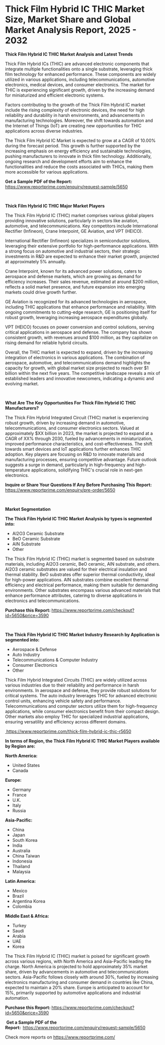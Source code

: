 <p><h1>Thick Film Hybrid IC THIC Market Size, Market Share and Global Market Analysis Report, 2025 - 2032</h1></p><p><strong>Thick Film Hybrid IC THIC Market Analysis and Latest Trends</strong></p>
<p><p>Thick Film Hybrid ICs (THIC) are advanced electronic components that integrate multiple functionalities onto a single substrate, leveraging thick film technology for enhanced performance. These components are widely utilized in various applications, including telecommunications, automotive electronics, medical devices, and consumer electronics. The market for THIC is experiencing significant growth, driven by the increasing demand for miniaturized and efficient electronic systems.</p><p>Factors contributing to the growth of the Thick Film Hybrid IC market include the rising complexity of electronic devices, the need for high reliability and durability in harsh environments, and advancements in manufacturing technologies. Moreover, the shift towards automation and the Internet of Things (IoT) are creating new opportunities for THIC applications across diverse industries.</p><p>The Thick Film Hybrid IC Market is expected to grow at a CAGR of 10.00% during the forecast period. This growth is further supported by the increasing emphasis on energy efficiency and sustainable technologies, pushing manufacturers to innovate in thick film technology. Additionally, ongoing research and development efforts aim to enhance the functionalities and reduce the costs associated with THICs, making them more accessible for various applications.</p></p>
<p><strong>Get a Sample PDF of the Report:&nbsp;</strong> <a href="https://www.reportprime.com/enquiry/request-sample/5650?utm_campaign=3225&utm_medium=2&utm_source=Github&utm_content=ia&utm_term=19032025&utm_id=thick-film-hybrid-ic-thic">https://www.reportprime.com/enquiry/request-sample/5650</a></p>
<p>&nbsp;</p>
<p><strong>Thick Film Hybrid IC THIC Major Market Players</strong></p>
<p><p>The Thick Film Hybrid IC (THIC) market comprises various global players providing innovative solutions, particularly in sectors like aviation, automotive, and telecommunications. Key competitors include International Rectifier (Infineon), Crane Interpoint, GE Aviation, and VPT (HEICO).</p><p>International Rectifier (Infineon) specializes in semiconductor solutions, leveraging their extensive portfolio for high-performance applications. With a strong focus on automotive and industrial sectors, their strategic investments in R&D are expected to enhance their market growth, projected at approximately 5% annually.</p><p>Crane Interpoint, known for its advanced power solutions, caters to aerospace and defense markets, which are growing as demand for efficiency increases. Their sales revenue, estimated at around $200 million, reflects a solid market presence, and future expansion into emerging markets could drive growth further.</p><p>GE Aviation is recognized for its advanced technologies in aerospace, including THIC applications that enhance performance and reliability. With ongoing commitments to cutting-edge research, GE is positioning itself for robust growth, leveraging increasing aerospace expenditures globally.</p><p>VPT (HEICO) focuses on power conversion and control solutions, serving critical applications in aerospace and defense. The company has shown consistent growth, with revenues around $100 million, as they capitalize on rising demand for reliable hybrid circuits.</p><p>Overall, the THIC market is expected to expand, driven by the increasing integration of electronics in various applications. The combination of aerospace, automotive, and telecommunications demand highlights the capacity for growth, with global market size projected to reach over $1 billion within the next five years. The competitive landscape reveals a mix of established leaders and innovative newcomers, indicating a dynamic and evolving market.</p></p>
<p>&nbsp;</p>
<p><strong>What Are The Key Opportunities For Thick Film Hybrid IC THIC Manufacturers?</strong></p>
<p><p>The Thick Film Hybrid Integrated Circuit (THIC) market is experiencing robust growth, driven by increasing demand in automotive, telecommunications, and consumer electronics sectors. Valued at approximately $XX billion in 2023, the market is projected to expand at a CAGR of XX% through 2030, fueled by advancements in miniaturization, improved performance characteristics, and cost-effectiveness. The shift towards smart devices and IoT applications further enhances THIC adoption. Key players are focusing on R&D to innovate materials and manufacturing processes, ensuring competitive advantage. Future outlook suggests a surge in demand, particularly in high-frequency and high-temperature applications, solidifying THIC's crucial role in next-gen electronics.</p></p>
<p><strong>Inquire or Share Your Questions If Any Before Purchasing This Report:</strong> <a href="https://www.reportprime.com/enquiry/pre-order/5650?utm_campaign=3225&utm_medium=2&utm_source=Github&utm_content=ia&utm_term=19032025&utm_id=thick-film-hybrid-ic-thic">https://www.reportprime.com/enquiry/pre-order/5650</a></p>
<p>&nbsp;</p>
<p><strong>Market Segmentation</strong></p>
<p><strong>The Thick Film Hybrid IC THIC Market Analysis by types is segmented into:</strong></p>
<p><ul><li>Al2O3 Ceramic Substrate</li><li>BeO Ceramic Substrate</li><li>AIN Substrate</li><li>Other</li></ul></p>
<p><p>The Thick Film Hybrid IC (THIC) market is segmented based on substrate materials, including Al2O3 ceramic, BeO ceramic, AlN substrate, and others. Al2O3 ceramic substrates are valued for their electrical insulation and thermal stability. BeO substrates offer superior thermal conductivity, ideal for high-power applications. AlN substrates combine excellent thermal efficiency and electrical performance, making them suitable for demanding environments. Other substrates encompass various advanced materials that enhance performance attributes, catering to diverse applications in electronics and telecommunications.</p></p>
<p><strong>Purchase this Report:&nbsp;</strong><a href="https://www.reportprime.com/checkout?id=5650&price=3590&utm_campaign=3225&utm_medium=2&utm_source=Github&utm_content=ia&utm_term=19032025&utm_id=thick-film-hybrid-ic-thic">https://www.reportprime.com/checkout?id=5650&price=3590</a></p>
<p>&nbsp;</p>
<p><strong>The Thick Film Hybrid IC THIC Market Industry Research by Application is segmented into:</strong></p>
<p><ul><li>Aerospace & Defense</li><li>Auto Industry</li><li>Telecommunications & Computer Industry</li><li>Consumer Electronics</li><li>Other</li></ul></p>
<p><p>Thick Film Hybrid Integrated Circuits (THIC) are widely utilized across various industries due to their reliability and performance in harsh environments. In aerospace and defense, they provide robust solutions for critical systems. The auto industry leverages THIC for advanced electronic control units, enhancing vehicle safety and performance. Telecommunications and computer sectors utilize them for high-frequency applications, while consumer electronics benefit from their compact design. Other markets also employ THIC for specialized industrial applications, ensuring versatility and efficiency across different domains.</p></p>
<p><a href="https://www.reportprime.com/thick-film-hybrid-ic-thic-r5650?utm_campaign=3225&utm_medium=2&utm_source=Github&utm_content=ia&utm_term=19032025&utm_id=thick-film-hybrid-ic-thic">&nbsp;https://www.reportprime.com/thick-film-hybrid-ic-thic-r5650</a></p>
<p><strong>In terms of Region, the Thick Film Hybrid IC THIC Market Players available by Region are:</strong></p>
<p>
    <p> <strong> North America: </strong>
        <ul>
            <li>United States</li>
            <li>Canada</li>
        </ul>
        </p> 
    <p> <strong> Europe: </strong>
        <ul>
            <li>Germany</li>
            <li>France</li>
            <li>U.K.</li>
            <li>Italy</li>
            <li>Russia</li>
        </ul>
        </p> 
    <p> <strong> Asia-Pacific: </strong>
        <ul>
            <li>China</li>
            <li>Japan</li>
            <li>South Korea</li>
            <li>India</li>
            <li>Australia</li>
            <li>China Taiwan</li>
            <li>Indonesia</li>
            <li>Thailand</li>
            <li>Malaysia</li>
        </ul>
        </p> 
    <p> <strong> Latin America: </strong>
        <ul>
            <li>Mexico</li>
            <li>Brazil</li>
            <li>Argentina Korea</li>
            <li>Colombia</li>
        </ul>
        </p> 
    <p> <strong> Middle East & Africa: </strong>
        <ul>
            <li>Turkey</li>
            <li>Saudi</li>
            <li>Arabia</li>
            <li>UAE</li>
            <li>Korea</li>
        </ul>
    </p>
    </p>
<p><p>The Thick Film Hybrid IC (THIC) market is poised for significant growth across various regions, with North America and Asia-Pacific leading the charge. North America is projected to hold approximately 35% market share, driven by advancements in automotive and telecommunications sectors. Asia-Pacific follows closely with around 30%, fueled by increasing electronics manufacturing and consumer demand in countries like China, expected to maintain a 20% share. Europe is anticipated to account for 15%, primarily supported by automotive applications and industrial automation.</p></p>
<p><strong>Purchase this Report: </strong><a href="https://www.reportprime.com/checkout?id=5650&price=3590&utm_campaign=3225&utm_medium=2&utm_source=Github&utm_content=ia&utm_term=19032025&utm_id=thick-film-hybrid-ic-thic">https://www.reportprime.com/checkout?id=5650&price=3590</a></p>
<p>&nbsp;<strong>Get a Sample PDF of the Report:&nbsp;&nbsp;</strong><a href="https://www.reportprime.com/enquiry/request-sample/5650?utm_campaign=3225&utm_medium=2&utm_source=Github&utm_content=ia&utm_term=19032025&utm_id=thick-film-hybrid-ic-thic">https://www.reportprime.com/enquiry/request-sample/5650</a></p>
<p><strong></strong></p>
<p>Check more reports on <a href="https://www.reportprime.com/?utm_campaign=3225&utm_medium=2&utm_source=Github&utm_content=ia&utm_term=19032025&utm_id=thick-film-hybrid-ic-thic">https://www.reportprime.com/</a></p>